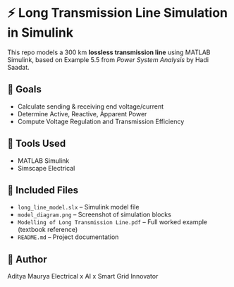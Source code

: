# ⚡ Long Transmission Line Simulation in Simulink

This repo models a 300 km **lossless transmission line** using MATLAB Simulink, based on Example 5.5 from *Power System Analysis* by Hadi Saadat.

## 🎯 Goals
- Calculate sending & receiving end voltage/current
- Determine Active, Reactive, Apparent Power
- Compute Voltage Regulation and Transmission Efficiency

## 🔧 Tools Used
- MATLAB Simulink
- Simscape Electrical

## 📄 Included Files
- `long_line_model.slx` – Simulink model file
- `model_diagram.png` – Screenshot of simulation blocks
- `Modelling of Long Transmission Line.pdf` – Full worked example (textbook reference)
- `README.md` – Project documentation

## 👤 Author
Aditya  Maurya
Electrical x AI x Smart Grid Innovator  


